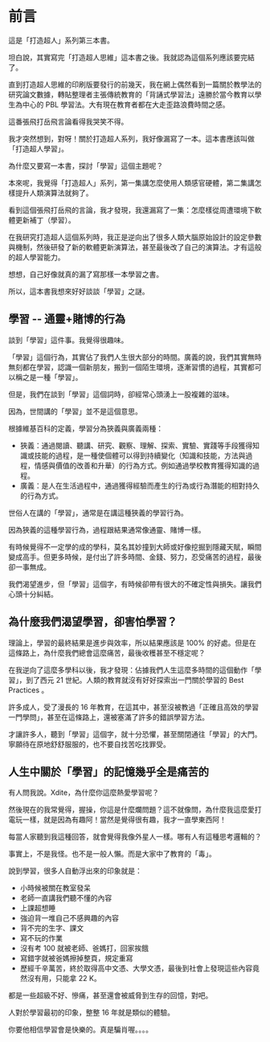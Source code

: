 # 前言

這是「打造超人」系列第三本書。

坦白說，其實寫完「打造超人思維」這本書之後。我就認為這個系列應該要完結了。

直到打造超人思維的印刷版要發行的前幾天，我在網上偶然看到一篇關於教學法的研究論文數據，轉貼整理者主張傳統教育的「背誦式學習法」遠勝於當今教育以學生為中心的 PBL 學習法。大有現在教育者都在大走歪路浪費時間之感。

這番張飛打岳飛言論看得我哭笑不得。

我才突然想到，對呀！關於打造超人系列，我好像漏寫了一本。這本書應該叫做「打造超人學習」。

為什麼又要寫一本書，探討「學習」這個主題呢？

本來呢，我覺得「打造超人」系列，第一集講怎麼使用人類感官硬體，第二集講怎樣提升人類演算法就夠了。

看到這個張飛打岳飛的言論，我才發現，我還漏寫了一集：怎麼樣從周遭環境下軟體更新補丁（學習）。

在我研究打造超人這個系列時，我正是逆向出了很多人類大腦原始設計的設定參數與機制，然後研發了新的軟體更新演算法，甚至最後改了自己的演算法。才有這般的超人學習能力。

想想，自己好像就真的漏了寫那樣一本學習之書。

所以，這本書我想來好好談談「學習」之謎。

## 學習 -- 通靈+賭博的行為

談到「學習」這件事。我覺得很趣味。

「學習」這個行為，其實佔了我們人生很大部分的時間。廣義的說，我們其實無時無刻都在學習，認識一個新朋友，搬到一個陌生環境，逐漸習慣的過程，其實都可以稱之是一種「學習」。

但是，我們在談到「學習」這個詞時，卻經常心頭湧上一股複雜的滋味。

因為，世間講的「學習」並不是這個意思。

根據維基百科的定義，學習分為狹義與廣義兩種：

* 狹義：通過閱讀、聽講、研究、觀察、理解、探索、實驗、實踐等手段獲得知識或技能的過程，是一種使個體可以得到持續變化（知識和技能，方法與過程，情感與價值的改善和升華）的行為方式。例如通過學校教育獲得知識的過程。
* 廣義：是人在生活過程中，通過獲得經驗而產生的行為或行為潛能的相對持久的行為方式。

世俗人在講的「學習」，通常是在講這種狹義的學習行為。

因為狹義的這種學習行為，過程跟結果通常像通靈、賭博一樣。

有時候覺得不一定學的成的學科，莫名其妙撞到大師或好像挖掘到隱藏天賦，瞬間變成高手。但更多時候，是付出了許多時間、金錢、努力，忍受痛苦的過程，最後卻一事無成。

我們渴望進步，但「學習」這個字，有時候卻帶有很大的不確定性與損失。讓我們心頭十分糾結。

## 為什麼我們渴望學習，卻害怕學習？

理論上，學習的最終結果是進步與效率，所以結果應該是 100% 的好處。但是在這條路上，為什麼我們總會這麼痛苦，最後收穫甚至不穩定呢？

在我逆向了這麼多學科以後，我才發現：佔據我們人生這麼多時間的這個動作「學習」，到了西元 21 世紀。人類的教育就沒有好好探索出一門關於學習的 Best Practices 。

許多成人，受了漫長的 16 年教育，在這其中，甚至沒被教過「正確且高效的學習一門學問」，甚至在這條路上，還被塞滿了許多的錯誤學習方法。

才讓許多人，聽到「學習」這個字，就十分恐懼，甚至關閉通往「學習」的大門。寧願待在原地舒舒服服的，也不要自找苦吃找罪受。

## 人生中關於「學習」的記憶幾乎全是痛苦的

有人問我說。Xdite，為什麼你這麼熱愛學習呢？

然後現在的我常覺得，握操，你這是什麼爛問題？這不就像問，為什麼我這麼愛打電玩一樣，就是因為有趣阿！當然是覺得很有趣，我才一直學東西阿！

每當人家聽到我這種回答，就會覺得我像外星人一樣。哪有人有這種思考邏輯的？

事實上，不是我怪。也不是一般人懶。而是大家中了教育的「毒」。

說到學習，很多人自動浮出來的印象就是：

* 小時候被關在教室發呆
* 老師一直講我們聽不懂的內容
* 上課超想睡
* 強迫背一堆自己不感興趣的內容
* 背不完的生字、課文
* 寫不玩的作業
* 沒有考 100 就被老師、爸媽打，回家挨餓
* 寫錯字就被爸媽擦掉整頁，規定重寫
* 歷經千辛萬苦，終於取得高中文憑、大學文憑，最後到社會上發現這些內容竟然沒有用，只能拿 22 K。

都是一些超級不好、慘痛，甚至還會被威脅到生存的回憶，對吧。

人對於學習最初的印象，整整 16 年就是類似的體驗。

你要他相信學習會是快樂的。真是騙肖喔。。。。

